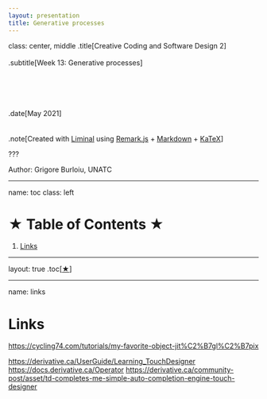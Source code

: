 ```yaml
---
layout: presentation
title: Generative processes
---
```


class: center, middle
.title[Creative Coding and Software Design 2]
<br/><br/>
.subtitle[Week 13: Generative processes]
<br/><br/><br/><br/><br/><br/>
.date[May 2021]
<br/><br/><br/>
.note[Created with [Liminal](https://github.com/jonathanlilly/liminal) using [Remark.js](http://remarkjs.com/) + [Markdown](https://github.com/adam-p/markdown-here/wiki/Markdown-Cheatsheet) +  [KaTeX](https://katex.org)]

???

Author: Grigore Burloiu, UNATC
    
---
name: toc
class: left
# ★ Table of Contents ★     <!-- omit in toc -->
1. [Links](#links)

        
<!-- Comment out the next slide if you don't want the Table of Contents link -->         
---
layout: true  .toc[[★](#toc)]
        
---
name: links
# Links

https://cycling74.com/tutorials/my-favorite-object-jit%C2%B7gl%C2%B7pix

https://derivative.ca/UserGuide/Learning_TouchDesigner
https://docs.derivative.ca/Operator
https://derivative.ca/community-post/asset/td-completes-me-simple-auto-completion-engine-touch-designer